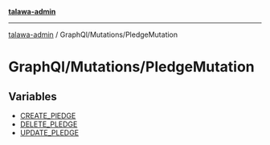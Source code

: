 [**talawa-admin**](../../../README.md)

***

[talawa-admin](../../../modules.md) / GraphQl/Mutations/PledgeMutation

# GraphQl/Mutations/PledgeMutation

## Variables

- [CREATE\_PlEDGE](variables/CREATE_PlEDGE.md)
- [DELETE\_PLEDGE](variables/DELETE_PLEDGE.md)
- [UPDATE\_PLEDGE](variables/UPDATE_PLEDGE.md)
